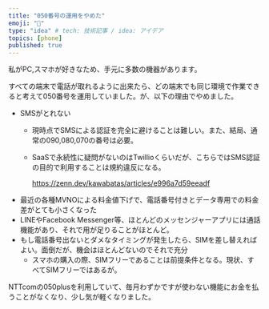 ```yaml
---
title: "050番号の運用をやめた"
emoji: "📘"
type: "idea" # tech: 技術記事 / idea: アイデア
topics: [phone]
published: true
---
```

私がPC,スマホが好きなため、手元に多数の機器があります。

すべての端末で電話が取れるように出来たら、どの端末でも同じ環境で作業できると考えて050番号を運用していました。が、以下の理由でやめました。

* SMSがとれない
  * 現時点でSMSによる認証を完全に避けることは難しい。また、結局、通常の090,080,070の番号は必要。
  * SaaSで永続性に疑問がないのはTwillioくらいだが、こちらではSMS認証の目的で利用することは規約違反になる。

    https://zenn.dev/kawabatas/articles/e996a7d59eeadf
* 最近の各種MVNOによる料金値下げで、電話番号付きとデータ専用での料金差がとても小さくなった
* LINEやFacebook Messenger等、ほとんどのメッセンジャーアプリには通話機能があり、それで用が足りることがほとんど。
* もし電話番号出ないとダメなタイミングが発生したら、SIMを差し替えればよい。面倒だが、機会はほとんどないのでそれで充分
  * スマホの購入の際、SIMフリーであることは前提条件となる。現状、すべてSIMフリーではあるが。

NTTcomの050plusを利用していて、毎月わずかですが使わない機能にお金を払うことがなくなり、少し気が軽くなりました。
